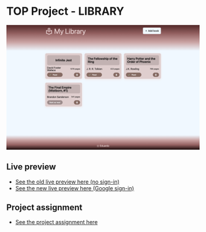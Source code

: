# TOP Project - LIBRARY
![](images/example-screenshot.png)

## Live preview
- [See the old live preview here (no sign-in)](https://e-motta.github.io/Top-Project-LIBRARY/)
- [See the new live preview here (Google sign-in)](https://top-project-library.web.app)

## Project assignment
- [See the project assignment here](https://www.theodinproject.com/lessons/node-path-javascript-library)

